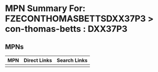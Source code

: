 



# MPN Summary For: FZECONTHOMASBETTSDXX37P3 > con-thomas-betts : DXX37P3

## MPNs
  

|MPN|Direct Links|Search Links|
| :--- | :--- | :--- |
||||
